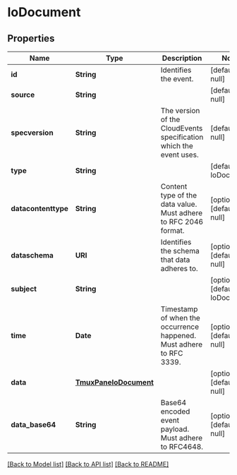 # IoDocument
## Properties

| Name | Type | Description | Notes |
|------------ | ------------- | ------------- | -------------|
| **id** | **String** | Identifies the event. | [default to null] |
| **source** | **String** |  | [default to null] |
| **specversion** | **String** | The version of the CloudEvents specification which the event uses. | [default to null] |
| **type** | **String** |  | [default to IoDocument] |
| **datacontenttype** | **String** | Content type of the data value. Must adhere to RFC 2046 format. | [optional] [default to null] |
| **dataschema** | **URI** | Identifies the schema that data adheres to. | [optional] [default to null] |
| **subject** | **String** |  | [optional] [default to IoDocument] |
| **time** | **Date** | Timestamp of when the occurrence happened. Must adhere to RFC 3339. | [optional] [default to null] |
| **data** | [**TmuxPaneIoDocument**](TmuxPaneIoDocument.md) |  | [optional] [default to null] |
| **data\_base64** | **String** | Base64 encoded event payload. Must adhere to RFC4648. | [optional] [default to null] |

[[Back to Model list]](../README.md#documentation-for-models) [[Back to API list]](../README.md#documentation-for-api-endpoints) [[Back to README]](../README.md)

